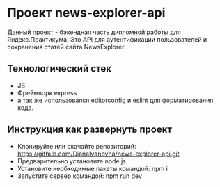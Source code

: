 # Проект news-explorer-api
Данный проект - бэкендная часть дипломной работы для Яндекс.Практикума. Это API для аутентификации пользователей и сохранения статей сайта NewsExplorer.

## Технологический стек
- JS
- Фреймворк express
- а так же использовался editorconfig и eslint для форматирования кода.


## Инструкция как развернуть проект
- Клонируйте или скачайте репозиторий: https://github.com/DianaIvanovna/news-explorer-api.git
- Предварительно установите node.js
- Установите необходимые пакеты командой: npm i
- Запустите сервер командой: npm run dev
